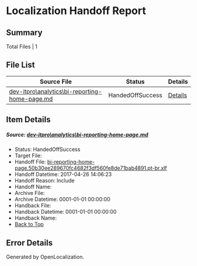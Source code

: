 # <a name='report-top'></a> Localization Handoff Report

## Summary
 Total Files | 1

## File List
 Source File | Status | Details 
 ----------- | ------ | ------- 
 [dev-itpro\analytics\bi-reporting-home-page.md](https://github.com/OpenLocalizationTestOrg/AX-Docs-Sandbox/blob/f7dac4ae0bd2c96661820a134f71fafd0aac8d24/dev-itpro/analytics/bi-reporting-home-page.md) | HandedOffSuccess | [Details](#55195f09824b8b8a2bd38befcb845e379a09512a109)

## Item Details
##### <a name='55195f09824b8b8a2bd38befcb845e379a09512a109'></a> Source: [dev-itpro\analytics\bi-reporting-home-page.md](https://github.com/OpenLocalizationTestOrg/AX-Docs-Sandbox/blob/f7dac4ae0bd2c96661820a134f71fafd0aac8d24/dev-itpro/analytics/bi-reporting-home-page.md)
* Status: HandedOffSuccess
* Target File: 
* Handoff File: [bi-reporting-home-page.50b30ee289670fc4682f3df560fe8de71bab4891.pt-br.xlf](https://github.com/OpenLocalizationTestOrg/AX-Docs-Sandbox.handoff/blob/a2ba8c639c17bcaf9574a74fce1bcb99af1e2c65/ol-handoff/OpenLocalizationTestOrg/AX-Docs-Sandbox.pt-br/master/basic/bi-reporting-home-page.50b30ee289670fc4682f3df560fe8de71bab4891.pt-br.xlf)
* Handoff Datetime: 2017-04-26 14:06:23
* Handoff Reason: Include
* Handoff Name: 
* Archive File: 
* Archive Datetime: 0001-01-01 00:00:00
* Handback File: 
* Handback Datetime: 0001-01-01 00:00:00
* Handback Name: 
* [Back to Top](#report-top)


## Error Details

Generated by OpenLocalization.
